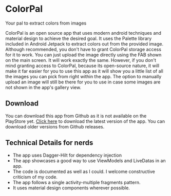# ColorPal
Your pal to extract colors from images

ColorPal is an open source app that uses modern android techniques and material design to achieve the desired goal. It uses the Palette library included in Android Jetpack to extract colors out from the provided image.
Although recommended, you don't have to grant ColorPal storage access for it to work. You can just upload the image directly using the FAB shown on the main screen. It will work exactly the same. However, if you don't mind granting access to ColorPal, because its open-source nature, it will make it far easier for you to use this app as it will show you a little list of all the images you can pick from right within the app. The option to manually upload an image will still be there for you to use in case some images are not shown in the app's gallery view.

## Download
You can download this app from Github as it is not available on the PlayStore yet. [Click here](https://www.github.com/sbeve72/ColorPal/releases/latest) to download the latest version of the app. You can download older versions from Github releases.

## Technical Details for nerds
* The app uses Dagger-Hilt for dependency injection
* The app showcases a good way to use ViewModels and LiveDatas in an app.
* The code is documented as well as I could. I welcome constructive criticism of my code.
* The app follows a single activity-multiple fragments pattern.
* It uses material design components wherever possible.
